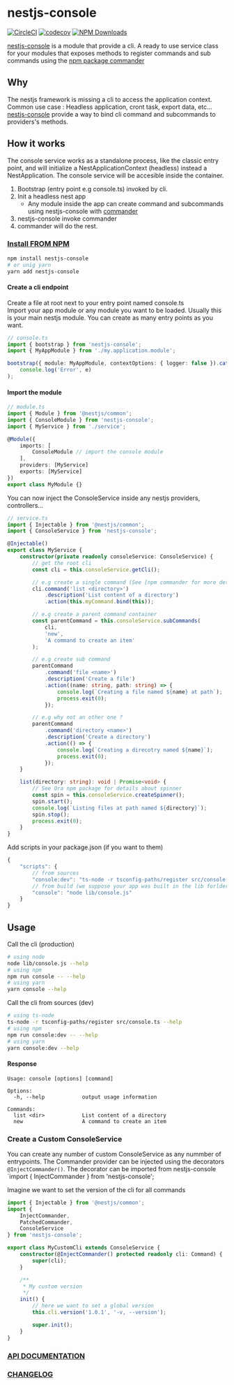 # nestjs-console

[![CircleCI](https://circleci.com/gh/Pop-Code/nestjs-console.svg?style=shield)](https://circleci.com/gh/Pop-Code/nestjs-console) [![codecov](https://codecov.io/gh/Pop-Code/nestjs-console/branch/master/graph/badge.svg)](https://codecov.io/gh/Pop-Code/nestjs-console) [![NPM Downloads](https://img.shields.io/npm/dm/nestjs-console.svg?style=flat)](https://npmcharts.com/compare/nestjs-console?minimal=true)

[nestjs-console][npm] is a module that provide a cli. A ready to use service class for your modules that exposes methods to register commands and sub commands using the [npm package commander][commander]

## Why

The nestjs framework is missing a cli to access the application context.  
Common use case : Headless application, cront task, export data, etc...
[nestjs-console][npm] provide a way to bind cli command and subcommands to providers's methods.

## How it works

The console service works as a standalone process, like the classic entry point, and will initialize a NestApplicationContext (headless) instead a NestApplication.
The console service will be accesible inside the container.

1. Bootstrap (entry point e.g console.ts) invoked by cli.
2. Init a headless nest app
    - Any module inside the app can create command and subcommands using nestjs-console with [commander][commander]
3. nestjs-console invoke commander
4. commander will do the rest.

### [Install FROM NPM][npm]

```bash
npm install nestjs-console
# or unig yarn
yarn add nestjs-console
```

#### Create a cli endpoint

Create a file at root next to your entry point named console.ts  
Import your app module or any module you want to be loaded. Usually this is your main nestjs module.
You can create as many entry points as you want.

```ts
// console.ts
import { bootstrap } from 'nestjs-console';
import { MyAppModule } from './my.application.module';

bootstrap({ module: MyAppModule, contextOptions: { logger: false }).catch(e =>
    console.log('Error', e)
);
```

#### Import the module

```ts
// module.ts
import { Module } from '@nestjs/common';
import { ConsoleModule } from 'nestjs-console';
import { MyService } from './service';

@Module({
    imports: [
        ConsoleModule // import the console module
    ],
    providers: [MyService]
    exports: [MyService]
})
export class MyModule {}
```

You can now inject the ConsoleService inside any nestjs providers, controllers...

```ts
// service.ts
import { Injectable } from '@nestjs/common';
import { ConsoleService } from 'nestjs-console';

@Injectable()
export class MyService {
    constructor(private readonly consoleService: ConsoleService) {
        // get the root cli
        const cli = this.consoleService.getCli();

        // e.g create a single command (See [npm commander for more details])
        cli.command('list <directory>')
            .description('List content of a directory')
            .action(this.myCommand.bind(this));

        // e.g create a parent command container
        const parentCommand = this.consoleService.subCommands(
            cli,
            'new',
            'A command to create an item'
        );

        // e.g create sub command
        parentCommand
            .command('file <name>')
            .description('Create a file')
            .action((name: string, path: string) => {
                console.log(`Creating a file named ${name} at path`);
                process.exit(0);
            });

        // e.g why not an other one ?
        parentCommand
            .command('directory <name>')
            .description('Create a directory')
            .action(() => {
                console.log(`Creating a direcotry named ${name}`);
                process.exit(0);
            });
    }

    list(directory: string): void | Promise<void> {
        // See Ora npm package for details about spinner
        const spin = this.consoleService.createSpinner();
        spin.start();
        console.log(`Listing files at path named ${directory}`);
        spin.stop();
        process.exit(0);
    }
}
```

Add scripts in your package.json (if you want to them)

```js
{
    "scripts": {
        // from sources
        "console:dev": "ts-node -r tsconfig-paths/register src/console.ts",
        // from build (we suppose your app was built in the lib forlder)
        "console": "node lib/console.js"
    }
}
```

## Usage

Call the cli (production)

```bash
# using node
node lib/console.js --help
# using npm
npm run console -- --help
# using yarn
yarn console --help
```

Call the cli from sources (dev)

```bash
# using ts-node
ts-node -r tsconfig-paths/register src/console.ts --help
# using npm
npm run console:dev -- --help
# using yarn
yarn console:dev --help
```

#### Response

```
Usage: console [options] [command]

Options:
  -h, --help            output usage information

Commands:
  list <dir>            List content of a directory
  new                   A command to create an item
```

### Create a Custom ConsoleService

You can create any number of custom ConsoleService as any nummber of entrypoints.
The Commander provider can be injected using the decorators `@InjectCommander()`.
The decorator can be imported from nestjs-console `import { InjectCommander } from 'nestjs-console';

Imagine we want to set the version of the cli for all commands

```ts
import { Injectable } from '@nestjs/common';
import {
    InjectCommander,
    PatchedCommander,
    ConsoleService
} from 'nestjs-console';

export class MyCustomCli extends ConsoleService {
    constructor(@InjectCommander() protected readonly cli: Command) {
        super(cli);
    }

    /**
     * My custom version
     */
    init() {
        // here we want to set a global version
        this.cli.version('1.0.1', '-v, --version');

        super.init();
    }
}
```

### [API DOCUMENTATION][doclink]

### [CHANGELOG][changelog]

[npm]: https://www.npmjs.com/package/nestjs-console
[doclink]: https://pop-code.github.io/nestjs-console
[commander]: https://www.npmjs.com/package/commander
[changelog]: https://github.com/Pop-Code/nestjs-console/blob/master/CHANGELOG.md
